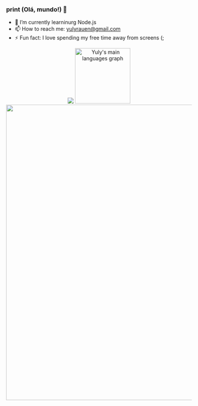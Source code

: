 ### print (Olá, mundo!) 👋

- 🌱 I’m currently learninurg Node.js
- 📫 How to reach me: yulyrauen@gmail.com
- ⚡ Fun fact: I love spending my free time away from screens (;

<div align="center">
  <div>
    <img src="http://github-profile-summary-cards.vercel.app/api/cards/stats?username=yulyRauen&theme=tokyonight" />
    <img src="https://github-readme-stats.vercel.app/api/top-langs?username=yulyRauen&locale=en&hide_title=false&layout=compact&card_width=450&langs_count=6&theme=tokyonight&hide_border=true&border_radius=25" height="150" alt="Yuly's main languages graph"  />
    <img width="800" src="http://github-profile-summary-cards.vercel.app/api/cards/profile-details?username=yulyRauen&theme=tokyonight">
  </div>
</div>

